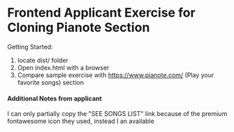 # Frontend Applicant Exercise for Cloning Pianote Section

Getting Started:
1. locate dist/ folder
2. Open index.html with a browser
3. Compare sample exercise with https://www.pianote.com/ (Play your favorite songs) section


#### Additional Notes from applicant ###
I can only partially copy the "SEE SONGS LIST" link because of the premium fontawesome icon they used, instead I  an available 